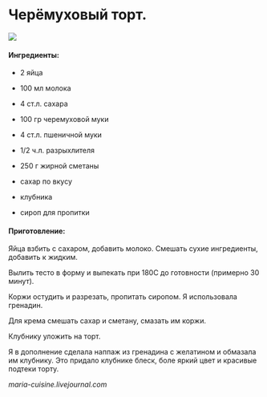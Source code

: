 # Черёмуховый торт.

![](http://img-fotki.yandex.ru/get/9803/116309764.2c/0_9b854_3ea64710_L.jpg)

#### Ингредиенты:

* 2 яйца
* 100 мл молока
* 4 ст.л. сахара
* 100 гр черемуховой муки
* 4 ст.л. пшеничной муки
* 1/2 ч.л. разрыхлителя

* 250 г жирной сметаны
* сахар по вкусу

* клубника

* сироп для пропитки


#### Приготовление:

Яйца взбить с сахаром, добавить молоко. Смешать сухие ингредиенты, добавить к жидким.

Вылить тесто в форму и выпекать при 180С до готовности (примерно 30 минут).

Коржи остудить и разрезать, пропитать сиропом. Я использовала гренадин.

Для крема смешать сахар и сметану, смазать им коржи.

Клубнику уложить на торт.

Я в дополнение сделала наппаж из гренадина с желатином и обмазала им клубнику. Это придало клубнике блеск, боле яркий цвет и красивые подтеки торту.

*maria-cuisine.livejournal.com*